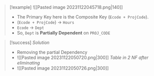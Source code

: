 >[!example] 
> ![[Pasted image 20231122045718.png|140]]
>- The Primary Key here is the Composite Key (`Ecode + ProjCode`).
>- (`Ecode + ProjCode`) -> `Hours`
>- `Ecode` -> `Dept`
>- So, `Dept` is **Partially Dependent** on `PROJ_CODE`

>[!success] *Solution*
>- Removing the partial Dependency
>- ![[Pasted image 20231122050720.png|300]]
>*Table in 2 NF after eliminating* 
>- ![[Pasted image 20231122050726.png|300]]



